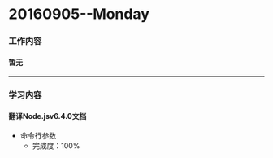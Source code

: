 # 20160905--Monday

### 工作内容
    
#### **暂无**
    
----------------------

### 学习内容

#### **翻译Node.jsv6.4.0文档**
- 命令行参数
    - 完成度：100%
